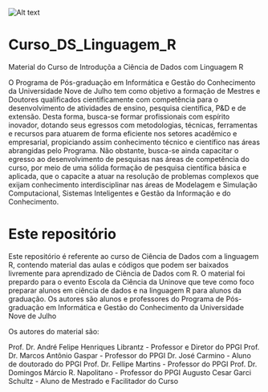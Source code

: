 ![Alt text](https://s3.uninove.br/app/uploads/2015/08/22125944/1534964384-1534964384-ppgi_topo_portal.jpg)

# Curso_DS_Linguagem_R
Material do Curso de Introduçõa a Ciência de Dados com Linguagem R

O Programa de Pós-graduação em Informática e Gestão do Conhecimento da Universidade Nove de Julho tem como objetivo a formação de Mestres e Doutores qualificados cientificamente com competência para o desenvolvimento de atividades de ensino, pesquisa científica, P&D e de extensão. Desta forma, busca-se formar profissionais com espírito inovador, dotando seus egressos com metodologias, técnicas, ferramentas e recursos para atuarem de forma eficiente nos setores acadêmico e empresarial, propiciando assim conhecimento técnico e científico nas áreas abrangidas pelo Programa. Não obstante, busca-se ainda capacitar o egresso ao desenvolvimento de pesquisas nas áreas de competência do curso, por meio de uma sólida formação de pesquisa científica básica e aplicada, que o capacite a atuar na resolução de problemas complexos que exijam conhecimento interdisciplinar nas áreas de Modelagem e Simulação Computacional, Sistemas Inteligentes e Gestão da Informação e do Conhecimento.

# Este repositório

Este repositório é referente ao curso de Ciência de Dados com a linguagem R, contendo material das aulas e códigos que podem ser baixados livremente para aprendizado de Ciência de Dados com R.
O material foi prepardo para o evento Escola da Ciência da Uninove que teve como foco preparar alunos em ciência de dados e na linguagem R para alunos da graduação.
Os autores são alunos e professores do Programa de Pós-graduação em Informática e Gestão do Conhecimento da Universidade Nove de Julho

Os autores do material são:

Prof. Dr. André Felipe Henriques Librantz - Professor e Diretor do PPGI
Prof. Dr. Marcos Antônio Gaspar - Professor do PPGI
Dr. José Carmino - Aluno de doutorado do PPGI
Prof. Dr. Fellipe Martins  - Professor do PPGI
Prof. Dr. Domingos Márcio R. Napolitano  - Professor do PPGI
Augusto Cesar Garci Schultz - Aluno de Mestrado e Facilitador do Curso
